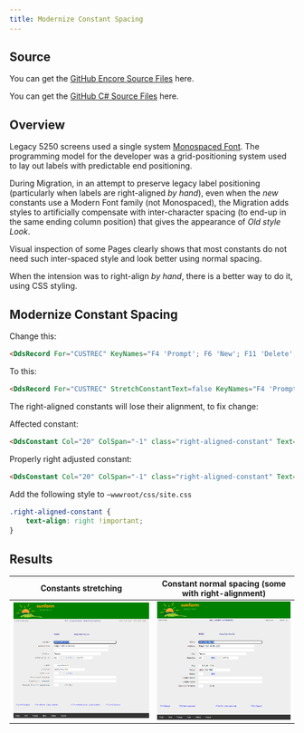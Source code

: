 ```yaml
---
title: Modernize Constant Spacing
---
```

## Source

You can get the [GitHub Encore Source Files](https://github.com/asnaqsys-examples/sunfarm-encore) here.

You can get the [GitHub C# Source Files](https://github.com/asnaqsys-examples/sunfarm-csharp) here.

## Overview
Legacy 5250 screens used a single system [Monospaced Font](https://en.wikipedia.org/wiki/Monospaced_font). The programming model for the developer was a grid-positioning system used to lay out labels with predictable end positioning.

During Migration, in an attempt to preserve legacy label positioning (particularly when labels are right-aligned *by hand*), even when the *new* constants use a Modern Font family (not Monospaced), the Migration adds styles to artificially compensate with inter-character spacing (to end-up in the same ending column position) that gives the appearance of *Old style Look*.

Visual inspection of some Pages clearly shows that most constants do not need such inter-spaced style and look better using normal spacing.

When the intension was to right-align *by hand*, there is a better way to do it, using CSS styling.

## Modernize Constant Spacing

Change this:
```html
<DdsRecord For="CUSTREC" KeyNames="F4 'Prompt'; F6 'New'; F11 'Delete'; F12 'Cancel';">
```

To this:
```html
<DdsRecord For="CUSTREC" StretchConstantText=false KeyNames="F4 'Prompt'; F6 'New'; F11 'Delete'; F12 'Cancel';">
```

The right-aligned constants will lose their alignment, to fix change:

Affected constant:
```html
<DdsConstant Col="20" ColSpan="-1" class="right-aligned-constant" Text="Name:" />
```

Properly right adjusted constant:
```html
<DdsConstant Col="20" ColSpan="-1" class="right-aligned-constant" Text="Name:" />
```

Add the following style to `~wwwroot/css/site.css`

```css
.right-aligned-constant {
    text-align: right !important;
}
```

## Results

| Constants stretching | Constant normal spacing (some with right-alignment) |
| :-: | :-: |
| ![Constants stretching](./images/logo-branded-update-customer.png) | ![Constant normal spacing with right-alignment](./images/logo-branded-update-customer-non-stretch.png) |

